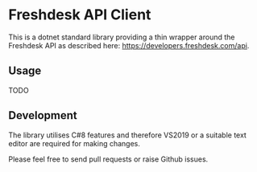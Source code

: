 # Freshdesk API Client

This is a dotnet standard library providing a thin wrapper around the Freshdesk API as described here: https://developers.freshdesk.com/api.

## Usage

TODO

## Development

The library utilises C#8 features and therefore VS2019 or a suitable text editor are required for making changes.

Please feel free to send pull requests or raise Github issues.